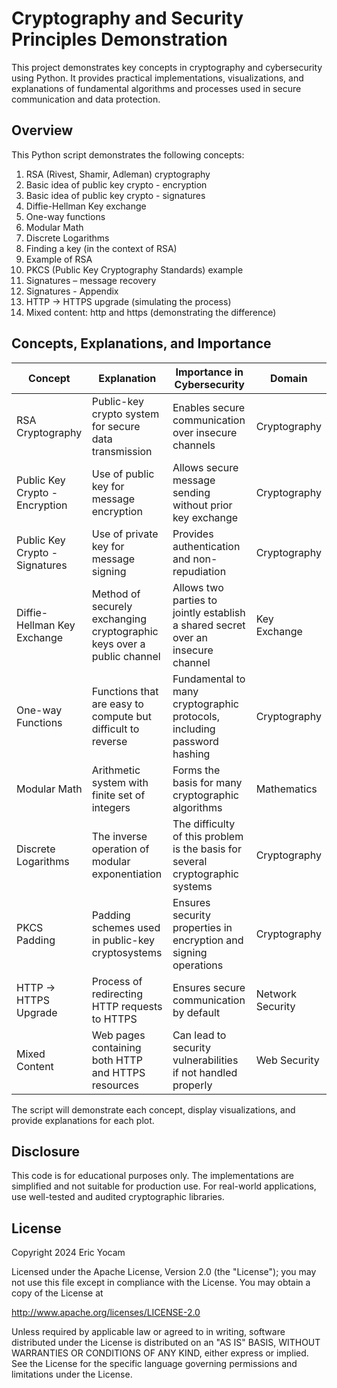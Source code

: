# Cryptography and Security Principles Demonstration

This project demonstrates key concepts in cryptography and cybersecurity using Python. It provides practical implementations, visualizations, and explanations of fundamental algorithms and processes used in secure communication and data protection.

## Overview

This Python script demonstrates the following concepts:

1. RSA (Rivest, Shamir, Adleman) cryptography
2. Basic idea of public key crypto - encryption
3. Basic idea of public key crypto - signatures
4. Diffie-Hellman Key exchange
5. One-way functions
6. Modular Math
7. Discrete Logarithms
8. Finding a key (in the context of RSA)
9. Example of RSA
10. PKCS (Public Key Cryptography Standards) example
11. Signatures – message recovery
12. Signatures - Appendix
13. HTTP -> HTTPS upgrade (simulating the process)
14. Mixed content: http and https (demonstrating the difference)

## Concepts, Explanations, and Importance

| Concept | Explanation | Importance in Cybersecurity | Domain |
|---------|-------------|---------------------------|--------|
| RSA Cryptography | Public-key crypto system for secure data transmission | Enables secure communication over insecure channels | Cryptography |
| Public Key Crypto - Encryption | Use of public key for message encryption | Allows secure message sending without prior key exchange | Cryptography |
| Public Key Crypto - Signatures | Use of private key for message signing | Provides authentication and non-repudiation | Cryptography |
| Diffie-Hellman Key Exchange | Method of securely exchanging cryptographic keys over a public channel | Allows two parties to jointly establish a shared secret over an insecure channel | Key Exchange |
| One-way Functions | Functions that are easy to compute but difficult to reverse | Fundamental to many cryptographic protocols, including password hashing | Cryptography |
| Modular Math | Arithmetic system with finite set of integers | Forms the basis for many cryptographic algorithms | Mathematics |
| Discrete Logarithms | The inverse operation of modular exponentiation | The difficulty of this problem is the basis for several cryptographic systems | Cryptography |
| PKCS Padding | Padding schemes used in public-key cryptosystems | Ensures security properties in encryption and signing operations | Cryptography |
| HTTP -> HTTPS Upgrade | Process of redirecting HTTP requests to HTTPS | Ensures secure communication by default | Network Security |
| Mixed Content | Web pages containing both HTTP and HTTPS resources | Can lead to security vulnerabilities if not handled properly | Web Security |

The script will demonstrate each concept, display visualizations, and provide explanations for each plot.


## Disclosure

This code is for educational purposes only. The implementations are simplified and not suitable for production use. For real-world applications, use well-tested and audited cryptographic libraries.

## License

Copyright 2024 Eric Yocam

Licensed under the Apache License, Version 2.0 (the "License"); you may not use this file except in compliance with the License. You may obtain a copy of the License at

http://www.apache.org/licenses/LICENSE-2.0

Unless required by applicable law or agreed to in writing, software distributed under the License is distributed on an "AS IS" BASIS, WITHOUT WARRANTIES OR CONDITIONS OF ANY KIND, either express or implied. See the License for the specific language governing permissions and limitations under the License.
